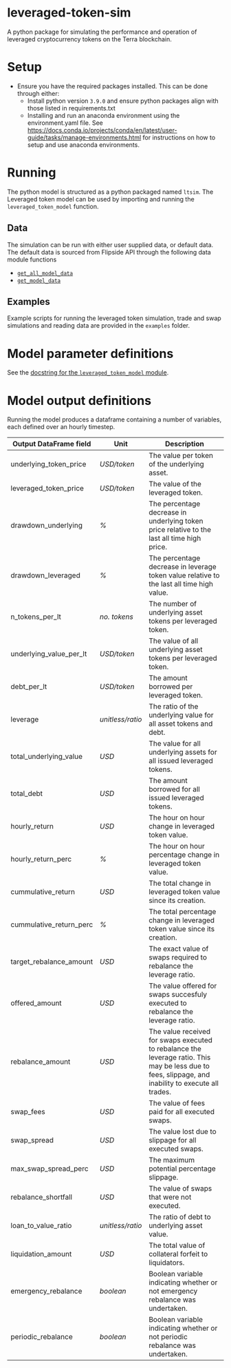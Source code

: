 # leveraged-token-sim
A python package for simulating the performance and operation of leveraged cryptocurrency tokens on the Terra blockchain.

# Setup

- Ensure you have the required packages installed. This can be done through either:
  - Install python version `3.9.0` and ensure python packages align with those listed in requirements.txt
  - Installing and run an anaconda environment using the environment.yaml file. See https://docs.conda.io/projects/conda/en/latest/user-guide/tasks/manage-environments.html for instructions on how to setup and use anaconda environments.

# Running

The python model is structured as a python packaged named `ltsim`. The Leveraged token model can be used by importing and running the `leveraged_token_model` function.

## Data
The simulation can be run with either user supplied data, or default data. The default data is sourced from Flipside API through the following data module functions 
- [`get_all_model_data`](https://github.com/anthonydouc/leveraged-token-sim/blob/e41fab370c3d0750f349a6d23f05c8b0b172c624/ltsim/data.py#L168)
- [`get_model_data`](https://github.com/anthonydouc/leveraged-token-sim/blob/e41fab370c3d0750f349a6d23f05c8b0b172c624/ltsim/data.py#L177)

## Examples
Example scripts for running the leveraged token simulation, trade and swap simulations and reading data are provided in the `examples` folder.

# Model parameter definitions

See the [docstring for the `leveraged_token_model` module](https://github.com/anthonydouc/leveraged-token-sim/blob/e41fab370c3d0750f349a6d23f05c8b0b172c624/ltsim/model.py#L38).

# Model output definitions
Running the model produces a dataframe containing a number of variables, each defined over an hourly timestep.

| Output DataFrame field | Unit | Description |
| ------------- |------------- | ------------- |
| underlying_token_price  | *USD/token* | The value per token of the underlying asset.|
| leveraged_token_price  | *USD/token* | The value of the leveraged token.|
| drawdown_underlying  | *%* | The percentage decrease in underlying token price relative to the last all time high price.|
| drawdown_leveraged | *%* | The percentage decrease in leverage token value relative to the last all time high value.|
| n_tokens_per_lt | *no. tokens* | The number of underlying asset tokens per leveraged token.|
| underlying_value_per_lt | *USD/token* | The value of all underlying asset tokens per leveraged token.|
| debt_per_lt | *USD/token* | The amount borrowed per leveraged token.|
| leverage | *unitless/ratio* | The ratio of the underlying value for all asset tokens and debt.|
| total_underlying_value | *USD* | The value for all underlying assets for all issued leveraged tokens.|
| total_debt | *USD* | The amount borrowed for all issued leveraged tokens. |
| hourly_return | *USD* | The hour on hour change in leveraged token value.|
| hourly_return_perc | *%* | The hour on hour percentage change in leveraged token value.|
| cummulative_return | *USD* | The total change in leveraged token value since its creation.|
| cummulative_return_perc | *%* | The total percentage change in leveraged token value since its creation.|
| target_rebalance_amount | *USD* | The exact value of swaps required to rebalance the leverage ratio.|
| offered_amount | *USD* | The value offered for swaps succesfuly executed to rebalance the leverage ratio.|
| rebalance_amount | *USD* | The value received for swaps executed to rebalance the leverage ratio. This may be less due to fees, slippage, and inability to execute all trades.|
| swap_fees | *USD* | The value of fees paid for all executed swaps.|
| swap_spread | *USD* | The value lost due to slippage for all executed swaps.|
| max_swap_spread_perc | *USD* | The maximum potential percentage slippage.|
| rebalance_shortfall | *USD* | The value of swaps that were not executed.|
| loan_to_value_ratio | *unitless/ratio* | The ratio of debt to underlying asset value.|
| liquidation_amount | *USD* | The total value of collateral forfeit to liquidators.|
| emergency_rebalance | *boolean* | Boolean variable indicating whether or not emergency rebalance was undertaken.|
| periodic_rebalance | *boolean* | Boolean variable indicating whether or not periodic rebalance was undertaken.|


